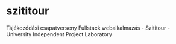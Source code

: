 # szititour
Tájékozódási csapatverseny Fullstack webalkalmazás - Szititour - University Independent Project Laboratory
